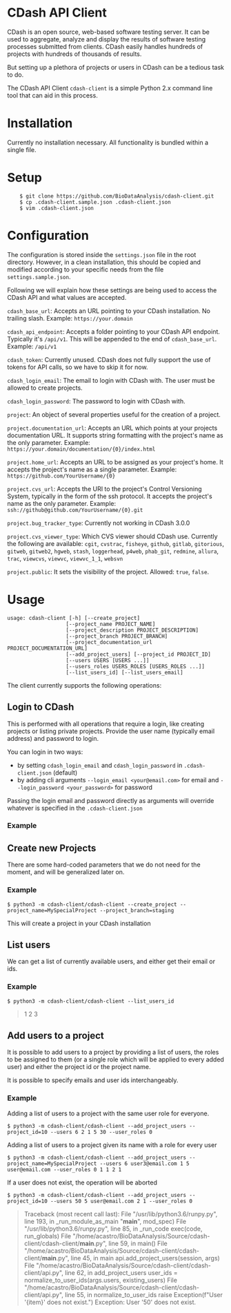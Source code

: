 # CDash API Client

CDash is an open source, web-based software testing server. It can be used to aggregate, analyze and display the results of software testing processes submitted from clients. CDash easily handles hundreds of projects with hundreds of thousands of results.

But setting up a plethora of projects or users in CDash can be a tedious task to do.

The CDash API Client `cdash-client` is a simple Python 2.x command line tool that can aid in this process.

# Installation

Currently no installation necessary. All functionality is bundled within a single file.

# Setup

```
    $ git clone https://github.com/BioDataAnalysis/cdash-client.git
    $ cp .cdash-client.sample.json .cdash-client.json
    $ vim .cdash-client.json
```

# Configuration

The configuration is stored inside the `settings.json` file in the root directory. However, in a clean installation, this should be copied and modified according to your specific needs from the file `settings.sample.json`.

Following we will explain how these settings are being used to access the CDash API and what values are accepted.

`cdash_base_url`: Accepts an URL pointing to your CDash installation. No trailing slash.
Example: `https://your.domain`

`cdash_api_endpoint`: Accepts a folder pointing to your CDash API endpoint. Typically it's `/api/v1`. This will be appended to the end of `cdash_base_url`.
Example: `/api/v1`

`cdash_token`: Currently unused. CDash does not fully support the use of tokens for API calls, so we have to skip it for now.

`cdash_login_email`: The email to login with CDash with. The user must be allowed to create projects.

`cdash_login_password`: The password to login with CDash with.

`project`: An object of several properties useful for the creation of a project.

`project.documentation_url`: Accepts an URL which points at your projects documentation URL. It supports string formatting with the project's name as the only parameter.
Example: `https://your.domain/documentation/{0}/index.html`

`project.home_url`: Accepts an URL to be assigned as your project's home. It accepts the project's name as a single parameter.
Example: `https://github.com/YourUsername/{0}`

`project.cvs_url`: Accepts the URI to the project's Control Versioning System, typically in the form of the ssh protocol. It accepts the project's name as the only parameter.
Example: `ssh://github@github.com/YourUsername/{0}.git`

`project.bug_tracker_type`: Currently not working in CDash 3.0.0

`project.cvs_viewer_type`: Which CVS viewer should CDash use. Currently the following are available: `cgit`, `cvstrac`, `fisheye`, `github`, `gitlab`, `gitorious`, `gitweb`, `gitweb2`, `hgweb`, `stash`, `loggerhead`, `p4web`, `phab_git`, `redmine`, `allura`, `trac`, `viewcvs`, `viewvc`, `viewvc_1_1`, `websvn`

`project.public`: It sets the visibility of the project. Allowed: `true`, `false`.

# Usage

```{python}
usage: cdash-client [-h] [--create_project]
                   [--project_name PROJECT_NAME]
                   [--project_description PROJECT_DESCRIPTION]
                   [--project_branch PROJECT_BRANCH]
                   [--project_documentation_url PROJECT_DOCUMENTATION_URL]
                   [--add_project_users] [--project_id PROJECT_ID]
                   [--users USERS [USERS ...]]
                   [--users_roles USERS_ROLES [USERS_ROLES ...]]
                   [--list_users_id] [--list_users_email]
```

The client currently supports the following operations:

## Login to CDash

This is performed with all operations that require a login, like creating projects or listing private projects.
Provide the user name (typically email address) and password to login.

You can login in two ways:
- by setting `cdash_login_email` and `cdash_login_password` in `.cdash-client.json` (default)
- by adding cli arguments `--login_email <your@email.com>` for email and `--login_password <your_password>` for password

Passing the login email and password directly as arguments will override whatever is
specified in the `.cdash-client.json`

### Example

## Create new Projects

There are some hard-coded parameters that we do not need for the moment, and will be generalized later on.

### Example

```
$ python3 -m cdash-client/cdash-client --create_project --project_name=MySpecialProject --project_branch=staging
```

This will create a project in your CDash installation

## List users

We can get a list of currently available users, and either get their email or ids.

### Example

```
$ python3 -m cdash-client/cdash-client --list_users_id
```

> 1 2 3

## Add users to a project

It is possible to add users to a project by providing a list of users, the roles to be assigned to them (or a single role which will be applied to every added user) and either the project id or the project name.

It is possible to specify emails and user ids interchangeably.

### Example

Adding a list of users to a project with the same user role for everyone.

```
$ python3 -m cdash-client/cdash-client --add_project_users --project_id=10 --users 6 2 1 5 30 --user_roles 0
```

Adding a list of users to a project given its name with a role for every user

```
$ python3 -m cdash-client/cdash-client --add_project_users --project_name=MySpecialProject --users 6 user3@email.com 1 5 user@email.com --user_roles 0 1 1 2 1
```

If a user does not exist, the operation will be aborted

```
$ python3 -m cdash-client/cdash-client --add_project_users --project_id=10 --users 50 5 user@email.com 2 1 --user_roles 0
```
> Traceback (most recent call last):
  File "/usr/lib/python3.6/runpy.py", line 193, in _run_module_as_main
    "__main__", mod_spec)
  File "/usr/lib/python3.6/runpy.py", line 85, in _run_code
    exec(code, run_globals)
  File "/home/acastro/BioDataAnalysis/Source/cdash-client/cdash-client/__main__.py", line 59, in <module>
    main()
  File "/home/acastro/BioDataAnalysis/Source/cdash-client/cdash-client/__main__.py", line 45, in main
    api.add_project_users(session, args)
  File "/home/acastro/BioDataAnalysis/Source/cdash-client/cdash-client/api.py", line 62, in add_project_users
    user_ids = normalize_to_user_ids(args.users, existing_users)
  File "/home/acastro/BioDataAnalysis/Source/cdash-client/cdash-client/api.py", line 55, in normalize_to_user_ids
    raise Exception(f"User '{item}' does not exist.")
Exception: User '50' does not exist.
